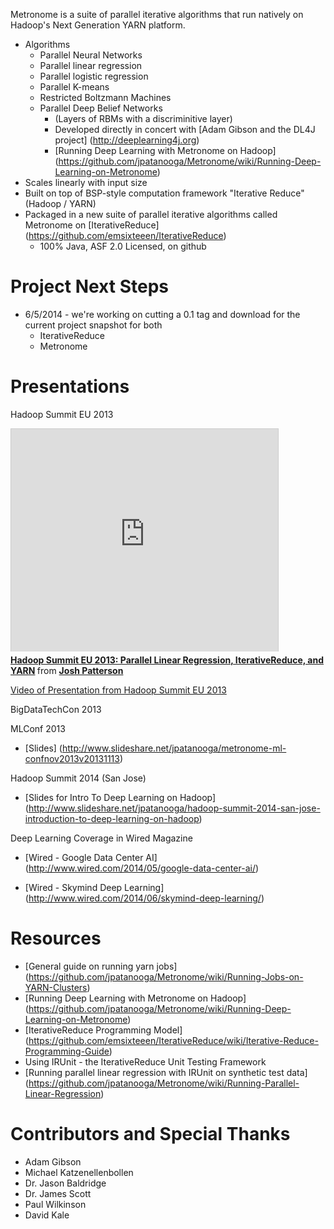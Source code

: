 Metronome is a suite of parallel iterative algorithms that run natively on Hadoop's Next Generation YARN platform. 

*  Algorithms
    * Parallel Neural Networks
    * Parallel linear regression
    * Parallel logistic regression
    * Parallel K-means
    * Restricted Boltzmann Machines
    * Parallel Deep Belief Networks 
        * (Layers of RBMs with a discriminitive layer)
        * Developed directly in concert with [Adam Gibson and the DL4J project] (http://deeplearning4j.org)
        * [Running Deep Learning with Metronome on Hadoop] (https://github.com/jpatanooga/Metronome/wiki/Running-Deep-Learning-on-Metronome)
* Scales linearly with input size
* Built on top of BSP-style computation framework "Iterative Reduce" (Hadoop / YARN)
* Packaged in a new suite of parallel iterative algorithms called Metronome on [IterativeReduce] (https://github.com/emsixteeen/IterativeReduce)
    * 100% Java, ASF 2.0 Licensed, on github

# Project Next Steps

* 6/5/2014 - we're working on cutting a 0.1 tag and download for the current project snapshot for both
    * IterativeReduce
    * Metronome

# Presentations

Hadoop Summit EU 2013

<iframe src="http://www.slideshare.net/slideshow/embed_code/17636499" width="427" height="356" frameborder="0" marginwidth="0" marginheight="0" scrolling="no" style="border:1px solid #CCC;border-width:1px 1px 0;margin-bottom:5px" allowfullscreen webkitallowfullscreen mozallowfullscreen> </iframe> <div style="margin-bottom:5px"> <strong> <a href="http://www.slideshare.net/jpatanooga/hadoop-summit-eu-2013-parallel-linear-regression-iterativereduce-and-yarn" title="Hadoop Summit EU 2013: Parallel Linear Regression, IterativeReduce, and YARN" target="_blank">Hadoop Summit EU 2013: Parallel Linear Regression, IterativeReduce, and YARN</a> </strong> from <strong><a href="http://www.slideshare.net/jpatanooga" target="_blank">Josh Patterson</a></strong> </div>

[Video of Presentation from Hadoop Summit EU 2013](http://www.youtube.com/watch?feature=player_embedded&v=rwiy_YhbxiI)

BigDataTechCon 2013


MLConf 2013

* [Slides] (http://www.slideshare.net/jpatanooga/metronome-ml-confnov2013v20131113)

Hadoop Summit 2014 (San Jose)

* [Slides for Intro To Deep Learning on Hadoop] (http://www.slideshare.net/jpatanooga/hadoop-summit-2014-san-jose-introduction-to-deep-learning-on-hadoop)

Deep Learning Coverage in Wired Magazine

* [Wired - Google Data Center AI] (http://www.wired.com/2014/05/google-data-center-ai/)

* [Wired - Skymind Deep Learning] (http://www.wired.com/2014/06/skymind-deep-learning/)



# Resources
* [General guide on running yarn jobs] (https://github.com/jpatanooga/Metronome/wiki/Running-Jobs-on-YARN-Clusters)
* [Running Deep Learning with Metronome on Hadoop] (https://github.com/jpatanooga/Metronome/wiki/Running-Deep-Learning-on-Metronome)
* [IterativeReduce Programming Model] (https://github.com/emsixteeen/IterativeReduce/wiki/Iterative-Reduce-Programming-Guide)
* Using IRUnit - the IterativeReduce Unit Testing Framework
* [Running parallel linear regression with IRUnit on synthetic test data] (https://github.com/jpatanooga/Metronome/wiki/Running-Parallel-Linear-Regression)

# Contributors and Special Thanks
* Adam Gibson
* Michael Katzenellenbollen
* Dr. Jason Baldridge
* Dr. James Scott
* Paul Wilkinson
* David Kale


